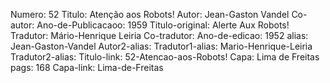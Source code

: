 Numero: 52
Titulo: Atenção aos Robots!
Autor: Jean-Gaston Vandel
Co-autor: 
Ano-de-Publicacaoo: 1959
Titulo-original: Alerte Aux Robots!
Tradutor: Mário-Henrique Leiria
Co-tradutor: 
Ano-de-edicao: 1952
alias: Jean-Gaston-Vandel
Autor2-alias: 
Tradutor1-alias: Mario-Henrique-Leiria
Tradutor2-alias: 
Titulo-link: 52-Atencao-aos-Robots!
Capa: Lima de Freitas
pags: 168
Capa-link: Lima-de-Freitas